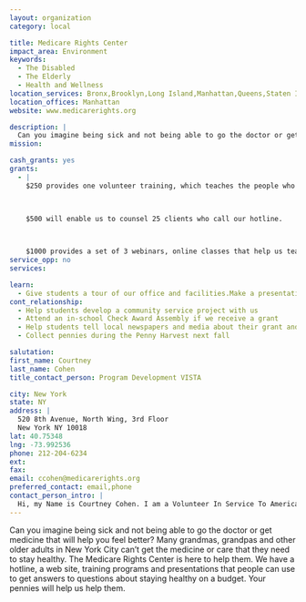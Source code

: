 ```yaml
---
layout: organization
category: local

title: Medicare Rights Center
impact_area: Environment
keywords: 
  - The Disabled
  - The Elderly
  - Health and Wellness
location_services: Bronx,Brooklyn,Long Island,Manhattan,Queens,Staten Island,Greater New York
location_offices: Manhattan
website: www.medicarerights.org

description: |
  Can you imagine being sick and not being able to go the doctor or get medicine that will help you feel better? Many grandmas, grandpas and other older adults in New York City can’t get the medicine or care that they need to stay healthy. The Medicare Rights Center is here to help them. We have a hotline, a web site, training programs and presentations that people can use to get answers to questions about staying healthy on a budget. Your pennies will help us help them.
mission: 

cash_grants: yes
grants: 
  - |
    $250 provides one volunteer training, which teaches the people who answer the phones on the hotline how to counsel clients.

    

    $500 will enable us to counsel 25 clients who call our hotline.

    

    $1000 provides a set of 3 webinars, online classes that help us teach health professionals like doctors and social workers how to help older adults with health care coverage problems.
service_opp: no
services: 

learn: 
  - Give students a tour of our office and facilities.Make a presentation about our organization.Speak over the phone about our work.
cont_relationship: 
  - Help students develop a community service project with us
  - Attend an in-school Check Award Assembly if we receive a grant
  - Help students tell local newspapers and media about their grant and/or project with us
  - Collect pennies during the Penny Harvest next fall

salutation: 
first_name: Courtney
last_name: Cohen
title_contact_person: Program Development VISTA

city: New York
state: NY
address: |
  520 8th Avenue, North Wing, 3rd Floor  
  New York NY 10018
lat: 40.75348
lng: -73.992536
phone: 212-204-6234
ext: 
fax: 
email: ccohen@medicarerights.org
preferred_contact: email,phone
contact_person_intro: |
  Hi, my Name is Courtney Cohen. I am a Volunteer In Service To America (VISTA) serving at the Medicare Rights Center. I help people who call our hotline make sure they can go to the doctor and get medicines they need. The Medicare Rights Center is looking forward to participating in Common Cents for the first time and working with your school!
---
```

Can you imagine being sick and not being able to go the doctor or get medicine that will help you feel better? Many grandmas, grandpas and other older adults in New York City can’t get the medicine or care that they need to stay healthy. The Medicare Rights Center is here to help them. We have a hotline, a web site, training programs and presentations that people can use to get answers to questions about staying healthy on a budget. Your pennies will help us help them.